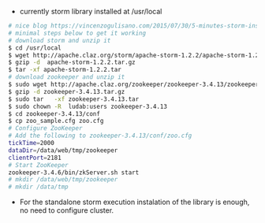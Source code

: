  * currently storm library installed at /usr/local 
  
```sh
# nice blog https://vincenzogulisano.com/2015/07/30/5-minutes-storm-installation-guide-single-node-setup/
# minimal steps below to get it working
# download storm and unzip it
$ cd /usr/local
$ wget http://apache.claz.org/storm/apache-storm-1.2.2/apache-storm-1.2.2.tar.gz
$ gzip -d  apache-storm-1.2.2.tar.gz
$ tar -xf apache-storm-1.2.2.tar
# download zookeeper and unzip it
$ sudo wget http://apache.claz.org/zookeeper/zookeeper-3.4.13/zookeeper-3.4.13.tar.gz
$ gzip -d zookeeper-3.4.13.tar.gz
$ sudo tar   -xf zookeeper-3.4.13.tar
$ sudo chown -R  ludab:users zookeeper-3.4.13
$ cd zookeeper-3.4.13/conf
$ cp zoo_sample.cfg zoo.cfg
# Configure ZooKeeper
# Add the following to zookeeper-3.4.13/conf/zoo.cfg
tickTime=2000
dataDir=/data/web/tmp/zookeeper
clientPort=2181
# Start ZooKeeper
zookeeper-3.4.6/bin/zkServer.sh start
# mkdir /data/web/tmp/zookeeper
# mkdir /data/tmp
```
 * For the standalone storm execution instalation of the library is enough, no need to configure  cluster.
